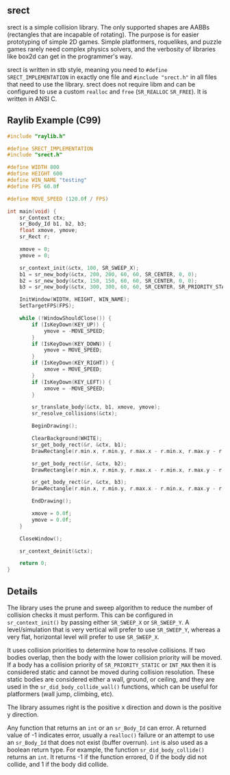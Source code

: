 ## srect

srect is a simple collision library. The only supported shapes are AABBs (rectangles that are incapable of rotating). The purpose is for easier prototyping of simple 2D games. Simple platformers, roquelikes, and puzzle games rarely need complex physics solvers, and the verbosity of libraries like box2d can get in the programmer's way.

srect is written in stb style, meaning you need to `#define SRECT_IMPLEMENTATION` in exactly one file and `#include "srect.h"` in all files that need to use the library. srect does not require libm and can be configured to use a custom `realloc` and `free` (`SR_REALLOC` `SR_FREE`). It is written in ANSI C. 

## Raylib Example (C99)

```c
#include "raylib.h"

#define SRECT_IMPLEMENTATION
#include "srect.h"

#define WIDTH 800
#define HEIGHT 600
#define WIN_NAME "testing"
#define FPS 60.0f

#define MOVE_SPEED (120.0f / FPS)

int main(void) {
    sr_Context ctx;
    sr_Body_Id b1, b2, b3;
    float xmove, ymove;
    sr_Rect r;

    xmove = 0;
    ymove = 0;

    sr_context_init(&ctx, 100, SR_SWEEP_X);
    b1 = sr_new_body(&ctx, 200, 200, 60, 60, SR_CENTER, 0, 0);
    b2 = sr_new_body(&ctx, 150, 150, 60, 60, SR_CENTER, 0, 0);
    b3 = sr_new_body(&ctx, 300, 300, 60, 60, SR_CENTER, SR_PRIORITY_STATIC, 0);

    InitWindow(WIDTH, HEIGHT, WIN_NAME);
    SetTargetFPS(FPS);

    while (!WindowShouldClose()) {
        if (IsKeyDown(KEY_UP)) {
            ymove = -MOVE_SPEED;
        } 
        if (IsKeyDown(KEY_DOWN)) {
            ymove = MOVE_SPEED;
        }
        if (IsKeyDown(KEY_RIGHT)) {
            xmove = MOVE_SPEED;
        }
        if (IsKeyDown(KEY_LEFT)) {
            xmove = -MOVE_SPEED;
        }

        sr_translate_body(&ctx, b1, xmove, ymove);
        sr_resolve_collisions(&ctx);

        BeginDrawing();

        ClearBackground(WHITE);
        sr_get_body_rect(&r, &ctx, b1);
        DrawRectangle(r.min.x, r.min.y, r.max.x - r.min.x, r.max.y - r.min.y, BLUE);

        sr_get_body_rect(&r, &ctx, b2);
        DrawRectangle(r.min.x, r.min.y, r.max.x - r.min.x, r.max.y - r.min.y, RED);

        sr_get_body_rect(&r, &ctx, b3);
        DrawRectangle(r.min.x, r.min.y, r.max.x - r.min.x, r.max.y - r.min.y, GREEN);

        EndDrawing();

        xmove = 0.0f;
        ymove = 0.0f;
    }

    CloseWindow();

    sr_context_deinit(&ctx);

    return 0;
}

```

## Details

The library uses the prune and sweep algorithm to reduce the number of collision checks it must perform. This can be configured in `sr_context_init()` by passing either `SR_SWEEP_X` or `SR_SWEEP_Y`. A level/simulation that is very vertical will prefer to use `SR_SWEEP_Y`, whereas a very flat, horizontal level will prefer to use `SR_SWEEP_X`.

It uses collision priorities to determine how to resolve collisions. If two bodies overlap, then the body with the lower collision priority will be moved. If a body has a collision priority of `SR_PRIORITY_STATIC` or `INT_MAX` then it is considered static and cannot be moved during collision resolution. These static bodies are considered either a wall, ground, or ceiling, and they are used in the `sr_did_body_collide_wall()` functions, which can be useful for platformers (wall jump, climbing, etc).

The library assumes right is the positive x direction and down is the positive y direction.

Any function that returns an `int` or an `sr_Body_Id` can error. A returned value of -1 indicates error, usually a `realloc()` failure or an attempt to use an `sr_Body_Id` that does not exist (buffer overrun). `int` is also used as a boolean return type. For example, the function `sr_did_body_collide()` returns an `int`. It returns -1 if the function errored, 0 if the body did not collide, and 1 if the body did collide.

